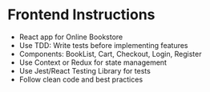 <!-- Use this file to provide workspace-specific custom instructions to Copilot. For more details, visit https://code.visualstudio.com/docs/copilot/copilot-customization#_use-a-githubcopilotinstructionsmd-file -->

# Frontend Instructions
- React app for Online Bookstore
- Use TDD: Write tests before implementing features
- Components: BookList, Cart, Checkout, Login, Register
- Use Context or Redux for state management
- Use Jest/React Testing Library for tests
- Follow clean code and best practices
